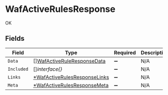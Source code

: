 # WafActiveRulesResponse

OK


## Fields

| Field                                                                              | Type                                                                               | Required                                                                           | Description                                                                        |
| ---------------------------------------------------------------------------------- | ---------------------------------------------------------------------------------- | ---------------------------------------------------------------------------------- | ---------------------------------------------------------------------------------- |
| `Data`                                                                             | [][WafActiveRuleResponseData](../../models/shared/wafactiveruleresponsedata.md)    | :heavy_minus_sign:                                                                 | N/A                                                                                |
| `Included`                                                                         | []*interface{}*                                                                    | :heavy_minus_sign:                                                                 | N/A                                                                                |
| `Links`                                                                            | [*WafActiveRulesResponseLinks](../../models/shared/wafactiverulesresponselinks.md) | :heavy_minus_sign:                                                                 | N/A                                                                                |
| `Meta`                                                                             | [*WafActiveRulesResponseMeta](../../models/shared/wafactiverulesresponsemeta.md)   | :heavy_minus_sign:                                                                 | N/A                                                                                |